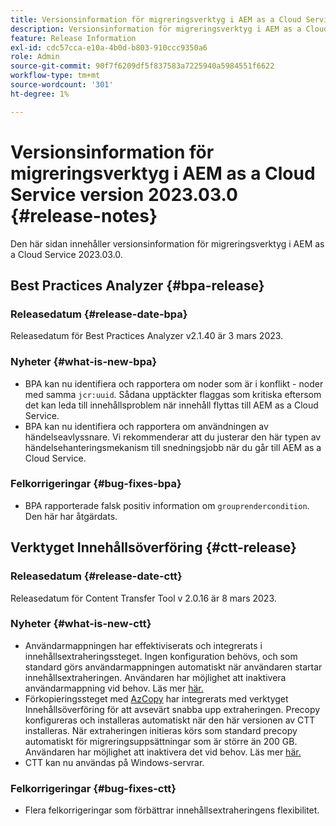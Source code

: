 ```yaml
---
title: Versionsinformation för migreringsverktyg i AEM as a Cloud Service version 2023.03.0
description: Versionsinformation för migreringsverktyg i AEM as a Cloud Service version 2023.03.0
feature: Release Information
exl-id: cdc57cca-e10a-4b0d-b803-910ccc9350a6
role: Admin
source-git-commit: 90f7f6209df5f837583a7225940a5984551f6622
workflow-type: tm+mt
source-wordcount: '301'
ht-degree: 1%

---
```


# Versionsinformation för migreringsverktyg i AEM as a Cloud Service version 2023.03.0 {#release-notes}

Den här sidan innehåller versionsinformation för migreringsverktyg i AEM as a Cloud Service 2023.03.0.

## Best Practices Analyzer {#bpa-release}

### Releasedatum {#release-date-bpa}

Releasedatum för Best Practices Analyzer v2.1.40 är 3 mars 2023.

### Nyheter {#what-is-new-bpa}

* BPA kan nu identifiera och rapportera om noder som är i konflikt - noder med samma `jcr:uuid`. Sådana upptäckter flaggas som kritiska eftersom det kan leda till innehållsproblem när innehåll flyttas till AEM as a Cloud Service.
* BPA kan nu identifiera och rapportera om användningen av händelseavlyssnare. Vi rekommenderar att du justerar den här typen av händelsehanteringsmekanism till snedningsjobb när du går till AEM as a Cloud Service.

### Felkorrigeringar {#bug-fixes-bpa}

* BPA rapporterade falsk positiv information om `grouprendercondition`. Den här har åtgärdats.

## Verktyget Innehållsöverföring {#ctt-release}

### Releasedatum {#release-date-ctt}

Releasedatum för Content Transfer Tool v 2.0.16 är 8 mars 2023.

### Nyheter {#what-is-new-ctt}

* Användarmappningen har effektiviserats och integrerats i innehållsextraheringssteget. Ingen konfiguration behövs, och som standard görs användarmappningen automatiskt när användaren startar innehållsextraheringen. Användaren har möjlighet att inaktivera användarmappning vid behov. Läs mer [här.](https://experienceleague.adobe.com/docs/experience-manager-cloud-service/content/migration-journey/cloud-migration/content-transfer-tool/user-mapping-and-migration.html#user-mapping-detail)
* Förkopieringssteget med [AzCopy](https://learn.microsoft.com/en-us/azure/storage/common/storage-use-azcopy-v10) har integrerats med verktyget Innehållsöverföring för att avsevärt snabba upp extraheringen. Precopy konfigureras och installeras automatiskt när den här versionen av CTT installeras. När extraheringen initieras körs som standard precopy automatiskt för migreringsuppsättningar som är större än 200 GB. Användaren har möjlighet att inaktivera det vid behov. Läs mer [här.](https://experienceleague.adobe.com/docs/experience-manager-cloud-service/content/migration-journey/cloud-migration/content-transfer-tool/handling-large-content-repositories.html)
* CTT kan nu användas på Windows-servrar.

### Felkorrigeringar {#bug-fixes-ctt}

* Flera felkorrigeringar som förbättrar innehållsextraheringens flexibilitet.
